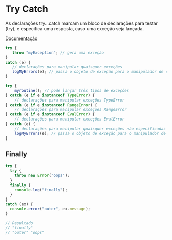 # Try Catch

As declarações try...catch marcam um bloco de declarações para testar (try),  e especifica uma resposta, caso uma exceção seja lançada.

[Documentação](https://developer.mozilla.org/pt-BR/docs/Web/JavaScript/Reference/Statements/try...catch)

```javascript
try {
   throw "myException"; // gera uma exceção
}
catch (e) {
   // declarações para manipular quaisquer exceções
   logMyErrors(e); // passa o objeto de exceção para o manipulador de erro
}
```

```javascript
try {
    myroutine(); // pode lançar três tipos de exceções
} catch (e if e instanceof TypeError) {
    // declarações para manipular exceções TypeError
} catch (e if e instanceof RangeError) {
    // declarações para manipular exceções RangeError
} catch (e if e instanceof EvalError) {
    // declarações para manipular exceções EvalError
} catch (e) {
    // declarações para manipular quaisquer exceções não especificadas
    logMyErrors(e); // passa o objeto de exceção para o manipulador de erro
}
```

## Finally

```javascript
try {
  try {
    throw new Error("oops");
  }
  finally {
    console.log("finally");
  }
}
catch (ex) {
  console.error("outer", ex.message);
}

// Resultado
// "finally"
// "outer" "oops"
```

